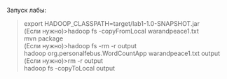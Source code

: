 Запуск лабы:   
>export HADOOP_CLASSPATH=target/lab1-1.0-SNAPSHOT.jar   
(Если нужно)>hadoop fs -copyFromLocal warandpeace1.txt   
>mvn package   
(Если нужно)>hadoop fs -rm -r output   
>hadoop org.personalfebus.WordCountApp warandpeace1.txt output   
(Если нужно)>rm -r output   
>hadoop fs -copyToLocal output   


